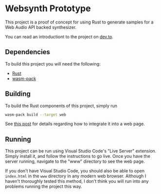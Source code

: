# Websynth Prototype
This project is a proof of concept for using Rust to generate samples for a Web Audio API backed synthesizer.

You can read an introductiont to the project on [dev.to](https://dev.to/speratus/building-a-browser-based-synthesizer-using-rust-and-webassembly-3kpl).

## Dependencies
To build this project you will need the following:

* [Rust](https://www.rust-lang.org/)
* [wasm-pack](https://rustwasm.github.io/wasm-pack/installer/)

## Building
To build the Rust components of this project, simply run

```sh
wasm-pack build --target web
```
See [this post](https://dev.to/speratus/building-a-browser-based-synthesizer-using-rust-and-webassembly-3kpl) for details regarding how to integrate it into a web page.

## Running
This project can be run using Visual Studio Code's "Live Server" extension. Simply install it, and follow the instructions to go live.
Once you have the server running, navigate to the "www" directory to see the web page.

If you don't have Visual Studio Code, you should also be able to open `index.html` in the `www` directory in any modern web browser.
Although I haven't thoroughly tested this method, I don't think you will run into any problems running the project this way.